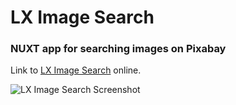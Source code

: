 # LX Image Search

### NUXT app for searching images on Pixabay

Link to [LX Image Search](https://www.lximages.tk) online.

![LX Image Search Screenshot](https://www.lxmcloud.tk/giti/lxis.jpg "LX Image Search Screenshot")

